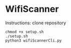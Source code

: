 # WifiScanner

Instructions:
clone repository
```
chmod +x setup.sh
./setup.sh
python3 wifiScannerCli.py
```

